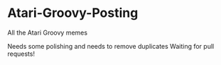 # Atari-Groovy-Posting
All the Atari Groovy memes

Needs some polishing and needs to remove duplicates
Waiting for pull requests!
